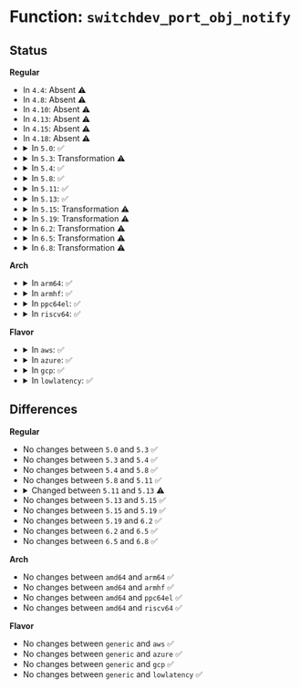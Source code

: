 # Function: <code>switchdev_port_obj_notify</code>

## Status
<b>Regular</b>
<ul>
<li>
In <code>4.4</code>: Absent ⚠️
</li>
<li>
In <code>4.8</code>: Absent ⚠️
</li>
<li>
In <code>4.10</code>: Absent ⚠️
</li>
<li>
In <code>4.13</code>: Absent ⚠️
</li>
<li>
In <code>4.15</code>: Absent ⚠️
</li>
<li>
In <code>4.18</code>: Absent ⚠️
</li>
<li>
<details>
<summary>In <code>5.0</code>: ✅</summary>

```c
int switchdev_port_obj_notify(enum switchdev_notifier_type nt, struct net_device *dev, const struct switchdev_obj *obj, struct switchdev_trans *trans, struct netlink_ext_ack *extack);
```

**Collision:** Unique Static

**Inline:** No

**Transformation:** False

**Instances:**

```
In net/switchdev/switchdev.c (ffffffff819fc4f0)
Location: net/switchdev/switchdev.c:356
Inline: False
Direct callers:
  - net/switchdev/switchdev.c:switchdev_port_obj_del_deferred
  - net/switchdev/switchdev.c:switchdev_port_obj_add_now
  - net/switchdev/switchdev.c:switchdev_port_obj_add_now
```
**Symbols:**

```
ffffffff819fc4f0-ffffffff819fc57d: switchdev_port_obj_notify (STB_LOCAL)
```
</details>
</li>
<li>
<details>
<summary>In <code>5.3</code>: Transformation ⚠️</summary>

```c
int switchdev_port_obj_notify(enum switchdev_notifier_type nt, struct net_device *dev, const struct switchdev_obj *obj, struct switchdev_trans *trans, struct netlink_ext_ack *extack);
```

**Collision:** Unique Static

**Inline:** No

**Transformation:** True

**Instances:**

```
In net/switchdev/switchdev.c (0)
Location: net/switchdev/switchdev.c:221
Inline: False
Direct callers:
  - net/switchdev/switchdev.c:switchdev_port_obj_del_deferred
  - net/switchdev/switchdev.c:switchdev_port_obj_add_now
  - net/switchdev/switchdev.c:switchdev_port_obj_add_now
```
**Symbols:**

```
ffffffff81a6b4c0-ffffffff81a6b558: switchdev_port_obj_notify (STB_LOCAL)
ffffffff81a6bddd-ffffffff81a6bdf0: switchdev_port_obj_notify.cold (STB_LOCAL)
```
</details>
</li>
<li>
<details>
<summary>In <code>5.4</code>: ✅</summary>

```c
int switchdev_port_obj_notify(enum switchdev_notifier_type nt, struct net_device *dev, const struct switchdev_obj *obj, struct switchdev_trans *trans, struct netlink_ext_ack *extack);
```

**Collision:** Unique Static

**Inline:** No

**Transformation:** False

**Instances:**

```
In net/switchdev/switchdev.c (ffffffff81aa1eb0)
Location: net/switchdev/switchdev.c:221
Inline: False
Direct callers:
  - net/switchdev/switchdev.c:switchdev_port_obj_del_deferred
  - net/switchdev/switchdev.c:switchdev_port_obj_add_now
  - net/switchdev/switchdev.c:switchdev_port_obj_add_now
```
**Symbols:**

```
ffffffff81aa1eb0-ffffffff81aa1f3d: switchdev_port_obj_notify (STB_LOCAL)
```
</details>
</li>
<li>
<details>
<summary>In <code>5.8</code>: ✅</summary>

```c
int switchdev_port_obj_notify(enum switchdev_notifier_type nt, struct net_device *dev, const struct switchdev_obj *obj, struct switchdev_trans *trans, struct netlink_ext_ack *extack);
```

**Collision:** Unique Static

**Inline:** No

**Transformation:** False

**Instances:**

```
In net/switchdev/switchdev.c (ffffffff81b9d880)
Location: net/switchdev/switchdev.c:221
Inline: False
Direct callers:
  - net/switchdev/switchdev.c:switchdev_port_obj_del_deferred
  - net/switchdev/switchdev.c:switchdev_port_obj_add_now
  - net/switchdev/switchdev.c:switchdev_port_obj_add_now
```
**Symbols:**

```
ffffffff81b9d880-ffffffff81b9d907: switchdev_port_obj_notify (STB_LOCAL)
```
</details>
</li>
<li>
<details>
<summary>In <code>5.11</code>: ✅</summary>

```c
int switchdev_port_obj_notify(enum switchdev_notifier_type nt, struct net_device *dev, const struct switchdev_obj *obj, struct switchdev_trans *trans, struct netlink_ext_ack *extack);
```

**Collision:** Unique Static

**Inline:** No

**Transformation:** False

**Instances:**

```
In net/switchdev/switchdev.c (ffffffff81bad190)
Location: net/switchdev/switchdev.c:221
Inline: False
Direct callers:
  - net/switchdev/switchdev.c:switchdev_port_obj_del_deferred
  - net/switchdev/switchdev.c:switchdev_port_obj_add_now
  - net/switchdev/switchdev.c:switchdev_port_obj_add_now
```
**Symbols:**

```
ffffffff81bad190-ffffffff81bad217: switchdev_port_obj_notify (STB_LOCAL)
```
</details>
</li>
<li>
<details>
<summary>In <code>5.13</code>: ✅</summary>

```c
int switchdev_port_obj_notify(enum switchdev_notifier_type nt, struct net_device *dev, const struct switchdev_obj *obj, struct netlink_ext_ack *extack);
```

**Collision:** Unique Static

**Inline:** No

**Transformation:** False

**Instances:**

```
In net/switchdev/switchdev.c (ffffffff81b9c420)
Location: net/switchdev/switchdev.c:193
Inline: False
Direct callers:
  - net/switchdev/switchdev.c:switchdev_port_obj_del_deferred
  - net/switchdev/switchdev.c:switchdev_port_obj_add_deferred
```
**Symbols:**

```
ffffffff81b9c420-ffffffff81b9c4ad: switchdev_port_obj_notify (STB_LOCAL)
```
</details>
</li>
<li>
<details>
<summary>In <code>5.15</code>: Transformation ⚠️</summary>

```c
int switchdev_port_obj_notify(enum switchdev_notifier_type nt, struct net_device *dev, const struct switchdev_obj *obj, struct netlink_ext_ack *extack);
```

**Collision:** Unique Static

**Inline:** No

**Transformation:** True

**Instances:**

```
In net/switchdev/switchdev.c (0)
Location: net/switchdev/switchdev.c:193
Inline: False
Direct callers:
  - net/switchdev/switchdev.c:switchdev_port_obj_del_deferred
  - net/switchdev/switchdev.c:switchdev_port_obj_add_deferred
```
**Symbols:**

```
ffffffff81c696f0-ffffffff81c697a4: switchdev_port_obj_notify (STB_LOCAL)
ffffffff81d42293-ffffffff81d422bc: switchdev_port_obj_notify.cold (STB_LOCAL)
```
</details>
</li>
<li>
<details>
<summary>In <code>5.19</code>: Transformation ⚠️</summary>

```c
int switchdev_port_obj_notify(enum switchdev_notifier_type nt, struct net_device *dev, const struct switchdev_obj *obj, struct netlink_ext_ack *extack);
```

**Collision:** Unique Static

**Inline:** No

**Transformation:** True

**Instances:**

```
In net/switchdev/switchdev.c (0)
Location: net/switchdev/switchdev.c:194
Inline: False
Direct callers:
  - net/switchdev/switchdev.c:switchdev_port_obj_del_deferred
  - net/switchdev/switchdev.c:switchdev_port_obj_add_deferred
```
**Symbols:**

```
ffffffff81e0c7c0-ffffffff81e0c87a: switchdev_port_obj_notify (STB_LOCAL)
ffffffff81f0ebf6-ffffffff81f0ec1f: switchdev_port_obj_notify.cold (STB_LOCAL)
```
</details>
</li>
<li>
<details>
<summary>In <code>6.2</code>: Transformation ⚠️</summary>

```c
int switchdev_port_obj_notify(enum switchdev_notifier_type nt, struct net_device *dev, const struct switchdev_obj *obj, struct netlink_ext_ack *extack);
```

**Collision:** Unique Static

**Inline:** No

**Transformation:** True

**Instances:**

```
In net/switchdev/switchdev.c (0)
Location: net/switchdev/switchdev.c:194
Inline: False
Direct callers:
  - net/switchdev/switchdev.c:switchdev_port_obj_del_deferred
  - net/switchdev/switchdev.c:switchdev_port_obj_add_deferred
```
**Symbols:**

```
ffffffff81fe2910-ffffffff81fe29ca: switchdev_port_obj_notify (STB_LOCAL)
ffffffff820b57c6-ffffffff820b57ef: switchdev_port_obj_notify.cold (STB_LOCAL)
```
</details>
</li>
<li>
<details>
<summary>In <code>6.5</code>: Transformation ⚠️</summary>

```c
int switchdev_port_obj_notify(enum switchdev_notifier_type nt, struct net_device *dev, const struct switchdev_obj *obj, struct netlink_ext_ack *extack);
```

**Collision:** Unique Static

**Inline:** No

**Transformation:** True

**Instances:**

```
In net/switchdev/switchdev.c (0)
Location: net/switchdev/switchdev.c:194
Inline: False
Direct callers:
  - net/switchdev/switchdev.c:switchdev_port_obj_del_deferred
  - net/switchdev/switchdev.c:switchdev_port_obj_add_deferred
```
**Symbols:**

```
ffffffff8205ec30-ffffffff8205eceb: switchdev_port_obj_notify (STB_LOCAL)
ffffffff82136d4f-ffffffff82136d78: switchdev_port_obj_notify.cold (STB_LOCAL)
```
</details>
</li>
<li>
<details>
<summary>In <code>6.8</code>: Transformation ⚠️</summary>

```c
int switchdev_port_obj_notify(enum switchdev_notifier_type nt, struct net_device *dev, const struct switchdev_obj *obj, struct netlink_ext_ack *extack);
```

**Collision:** Unique Static

**Inline:** No

**Transformation:** True

**Instances:**

```
In net/switchdev/switchdev.c (0)
Location: net/switchdev/switchdev.c:223
Inline: False
Direct callers:
  - net/switchdev/switchdev.c:switchdev_port_obj_del_deferred
  - net/switchdev/switchdev.c:switchdev_port_obj_add_deferred
```
**Symbols:**

```
ffffffff82131a70-ffffffff82131b2b: switchdev_port_obj_notify (STB_LOCAL)
ffffffff82218b9c-ffffffff82218bc5: switchdev_port_obj_notify.cold (STB_LOCAL)
```
</details>
</li>
</ul>
<b>Arch</b>
<ul>
<li>
<details>
<summary>In <code>arm64</code>: ✅</summary>

```c
int switchdev_port_obj_notify(enum switchdev_notifier_type nt, struct net_device *dev, const struct switchdev_obj *obj, struct switchdev_trans *trans, struct netlink_ext_ack *extack);
```

**Collision:** Unique Static

**Inline:** No

**Transformation:** False

**Instances:**

```
In net/switchdev/switchdev.c (ffff800010d733a8)
Location: net/switchdev/switchdev.c:221
Inline: False
Direct callers:
  - net/switchdev/switchdev.c:switchdev_port_obj_del_deferred
  - net/switchdev/switchdev.c:switchdev_port_obj_add_now
  - net/switchdev/switchdev.c:switchdev_port_obj_add_now
```
**Symbols:**

```
ffff800010d733a8-ffff800010d7346c: switchdev_port_obj_notify (STB_LOCAL)
```
</details>
</li>
<li>
<details>
<summary>In <code>armhf</code>: ✅</summary>

```c
int switchdev_port_obj_notify(enum switchdev_notifier_type nt, struct net_device *dev, const struct switchdev_obj *obj, struct switchdev_trans *trans, struct netlink_ext_ack *extack);
```

**Collision:** Unique Static

**Inline:** No

**Transformation:** False

**Instances:**

```
In net/switchdev/switchdev.c (c0e703dc)
Location: net/switchdev/switchdev.c:221
Inline: False
Direct callers:
  - net/switchdev/switchdev.c:switchdev_port_obj_del_deferred
  - net/switchdev/switchdev.c:switchdev_port_obj_add_now
  - net/switchdev/switchdev.c:switchdev_port_obj_add_now
```
**Symbols:**

```
c0e703dc-c0e704ac: switchdev_port_obj_notify (STB_LOCAL)
```
</details>
</li>
<li>
<details>
<summary>In <code>ppc64el</code>: ✅</summary>

```c
int switchdev_port_obj_notify(enum switchdev_notifier_type nt, struct net_device *dev, const struct switchdev_obj *obj, struct switchdev_trans *trans, struct netlink_ext_ack *extack);
```

**Collision:** Unique Static

**Inline:** No

**Transformation:** False

**Instances:**

```
In net/switchdev/switchdev.c (c000000000eb2890)
Location: net/switchdev/switchdev.c:221
Inline: False
Direct callers:
  - net/switchdev/switchdev.c:switchdev_port_obj_del_deferred
  - net/switchdev/switchdev.c:switchdev_port_obj_add_now
  - net/switchdev/switchdev.c:switchdev_port_obj_add_now
```
**Symbols:**

```
c000000000eb2890-c000000000eb295c: switchdev_port_obj_notify (STB_LOCAL)
```
</details>
</li>
<li>
<details>
<summary>In <code>riscv64</code>: ✅</summary>

```c
int switchdev_port_obj_notify(enum switchdev_notifier_type nt, struct net_device *dev, const struct switchdev_obj *obj, struct switchdev_trans *trans, struct netlink_ext_ack *extack);
```

**Collision:** Unique Static

**Inline:** No

**Transformation:** False

**Instances:**

```
In net/switchdev/switchdev.c (ffffffe0008a38da)
Location: net/switchdev/switchdev.c:221
Inline: False
Direct callers:
  - net/switchdev/switchdev.c:switchdev_port_obj_del_deferred
  - net/switchdev/switchdev.c:switchdev_port_obj_add_now
  - net/switchdev/switchdev.c:switchdev_port_obj_add_now
```
**Symbols:**

```
ffffffe0008a38da-ffffffe0008a396a: switchdev_port_obj_notify (STB_LOCAL)
```
</details>
</li>
</ul>
<b>Flavor</b>
<ul>
<li>
<details>
<summary>In <code>aws</code>: ✅</summary>

```c
int switchdev_port_obj_notify(enum switchdev_notifier_type nt, struct net_device *dev, const struct switchdev_obj *obj, struct switchdev_trans *trans, struct netlink_ext_ack *extack);
```

**Collision:** Unique Static

**Inline:** No

**Transformation:** False

**Instances:**

```
In net/switchdev/switchdev.c (ffffffff81a41240)
Location: net/switchdev/switchdev.c:221
Inline: False
Direct callers:
  - net/switchdev/switchdev.c:switchdev_port_obj_del_deferred
  - net/switchdev/switchdev.c:switchdev_port_obj_add_now
  - net/switchdev/switchdev.c:switchdev_port_obj_add_now
```
**Symbols:**

```
ffffffff81a41240-ffffffff81a412cd: switchdev_port_obj_notify (STB_LOCAL)
```
</details>
</li>
<li>
<details>
<summary>In <code>azure</code>: ✅</summary>

```c
int switchdev_port_obj_notify(enum switchdev_notifier_type nt, struct net_device *dev, const struct switchdev_obj *obj, struct switchdev_trans *trans, struct netlink_ext_ack *extack);
```

**Collision:** Unique Static

**Inline:** No

**Transformation:** False

**Instances:**

```
In net/switchdev/switchdev.c (ffffffff819fde30)
Location: net/switchdev/switchdev.c:221
Inline: False
Direct callers:
  - net/switchdev/switchdev.c:switchdev_port_obj_del_deferred
  - net/switchdev/switchdev.c:switchdev_port_obj_add_now
  - net/switchdev/switchdev.c:switchdev_port_obj_add_now
```
**Symbols:**

```
ffffffff819fde30-ffffffff819fdebd: switchdev_port_obj_notify (STB_LOCAL)
```
</details>
</li>
<li>
<details>
<summary>In <code>gcp</code>: ✅</summary>

```c
int switchdev_port_obj_notify(enum switchdev_notifier_type nt, struct net_device *dev, const struct switchdev_obj *obj, struct switchdev_trans *trans, struct netlink_ext_ack *extack);
```

**Collision:** Unique Static

**Inline:** No

**Transformation:** False

**Instances:**

```
In net/switchdev/switchdev.c (ffffffff81aad0f0)
Location: net/switchdev/switchdev.c:221
Inline: False
Direct callers:
  - net/switchdev/switchdev.c:switchdev_port_obj_del_deferred
  - net/switchdev/switchdev.c:switchdev_port_obj_add_now
  - net/switchdev/switchdev.c:switchdev_port_obj_add_now
```
**Symbols:**

```
ffffffff81aad0f0-ffffffff81aad17d: switchdev_port_obj_notify (STB_LOCAL)
```
</details>
</li>
<li>
<details>
<summary>In <code>lowlatency</code>: ✅</summary>

```c
int switchdev_port_obj_notify(enum switchdev_notifier_type nt, struct net_device *dev, const struct switchdev_obj *obj, struct switchdev_trans *trans, struct netlink_ext_ack *extack);
```

**Collision:** Unique Static

**Inline:** No

**Transformation:** False

**Instances:**

```
In net/switchdev/switchdev.c (ffffffff81ab9460)
Location: net/switchdev/switchdev.c:221
Inline: False
Direct callers:
  - net/switchdev/switchdev.c:switchdev_port_obj_del_deferred
  - net/switchdev/switchdev.c:switchdev_port_obj_add_now
  - net/switchdev/switchdev.c:switchdev_port_obj_add_now
```
**Symbols:**

```
ffffffff81ab9460-ffffffff81ab94ed: switchdev_port_obj_notify (STB_LOCAL)
```
</details>
</li>
</ul>

## Differences
<b>Regular</b>
<ul>
<li>
No changes between <code>5.0</code> and <code>5.3</code> ✅
</li>
<li>
No changes between <code>5.3</code> and <code>5.4</code> ✅
</li>
<li>
No changes between <code>5.4</code> and <code>5.8</code> ✅
</li>
<li>
No changes between <code>5.8</code> and <code>5.11</code> ✅
</li>
<li>
<details>
<summary>Changed between <code>5.11</code> and <code>5.13</code> ⚠️</summary>
<ul>
<li>
<b>Param removed. </b>
<code>struct switchdev_trans *trans</code>
</li>
<li>
<b>Param reordered. </b>
<code>nt, dev, obj, trans, extack</code> ➡️ <code>nt, dev, obj, extack</code>
</li>
</ul>
</details>
</li>
<li>
No changes between <code>5.13</code> and <code>5.15</code> ✅
</li>
<li>
No changes between <code>5.15</code> and <code>5.19</code> ✅
</li>
<li>
No changes between <code>5.19</code> and <code>6.2</code> ✅
</li>
<li>
No changes between <code>6.2</code> and <code>6.5</code> ✅
</li>
<li>
No changes between <code>6.5</code> and <code>6.8</code> ✅
</li>
</ul>
<b>Arch</b>
<ul>
<li>
No changes between <code>amd64</code> and <code>arm64</code> ✅
</li>
<li>
No changes between <code>amd64</code> and <code>armhf</code> ✅
</li>
<li>
No changes between <code>amd64</code> and <code>ppc64el</code> ✅
</li>
<li>
No changes between <code>amd64</code> and <code>riscv64</code> ✅
</li>
</ul>
<b>Flavor</b>
<ul>
<li>
No changes between <code>generic</code> and <code>aws</code> ✅
</li>
<li>
No changes between <code>generic</code> and <code>azure</code> ✅
</li>
<li>
No changes between <code>generic</code> and <code>gcp</code> ✅
</li>
<li>
No changes between <code>generic</code> and <code>lowlatency</code> ✅
</li>
</ul>
